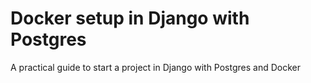 # Docker setup in Django with Postgres


A practical guide to start a project in Django with Postgres and Docker